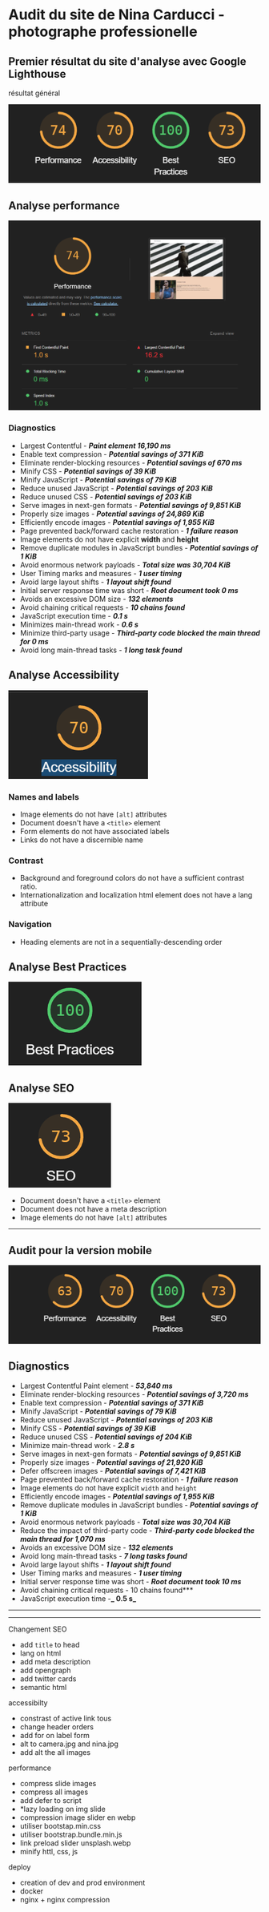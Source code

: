 # Audit du site de Nina Carducci - photographe professionelle

## Premier résultat du site d'analyse avec Google Lighthouse

résultat général

![alt text](image.png)

## Analyse performance

![alt text](image-1.png)

### Diagnostics

- Largest Contentful - **_Paint element 16,190 ms_**
- Enable text compression - **_Potential savings of 371 KiB_**
- Eliminate render-blocking resources - **_Potential savings of 670 ms_**
- Minify CSS - **_Potential savings of 39 KiB_**
- Minify JavaScript - **_Potential savings of 79 KiB_**
- Reduce unused JavaScript - **_Potential savings of 203 KiB_**
- Reduce unused CSS - **_Potential savings of 203 KiB_**
- Serve images in next-gen formats - **_Potential savings of 9,851 KiB_**
- Properly size images - **_Potential savings of 24,869 KiB_**
- Efficiently encode images - **_Potential savings of 1,955 KiB_**
- Page prevented back/forward cache restoration - **_1 failure reason_**
- Image elements do not have explicit **width** and **height**
- Remove duplicate modules in JavaScript bundles - **_Potential savings of 1 KiB_**
- Avoid enormous network payloads - **_Total size was 30,704 KiB_**
- User Timing marks and measures - **_1 user timing_**
- Avoid large layout shifts - **_1 layout shift found_**
- Initial server response time was short - **_Root document took 0 ms_**
- Avoids an excessive DOM size - **_132 elements_**
- Avoid chaining critical requests - **_10 chains found_**
- JavaScript execution time - **_0.1 s_**
- Minimizes main-thread work - **_0.6 s_**
- Minimize third-party usage - **_Third-party code blocked the main thread for 0 ms_**
- Avoid long main-thread tasks - **_1 long task found_**

## Analyse Accessibility

![alt text](image-2.png)

### Names and labels

- Image elements do not have `[alt]` attributes
- Document doesn't have a `<title>` element
- Form elements do not have associated labels
- Links do not have a discernible name

### Contrast

- Background and foreground colors do not have a sufficient contrast ratio.
- Internationalization and localization html element does not have a lang attribute

### Navigation

- Heading elements are not in a sequentially-descending order

## Analyse Best Practices

![alt text](image-3.png)

## Analyse SEO

![alt text](image-4.png)

- Document doesn't have a `<title>` element
- Document does not have a meta description
- Image elements do not have `[alt]` attributes

---

## Audit pour la version mobile

![alt text](image-5.png)

## Diagnostics

- Largest Contentful Paint element - **_53,840 ms_**
- Eliminate render-blocking resources - **_Potential savings of 3,720 ms_**
- Enable text compression - **_Potential savings of 371 KiB_**
- Minify JavaScript - **_Potential savings of 79 KiB_**
- Reduce unused JavaScript - **_Potential savings of 203 KiB_**
- Minify CSS - **_Potential savings of 39 KiB_**
- Reduce unused CSS - **_Potential savings of 204 KiB_**
- Minimize main-thread work - **_2.8 s_**
- Serve images in next-gen formats - **_Potential savings of 9,851 KiB_**
- Properly size images - **_Potential savings of 21,920 KiB_**
- Defer offscreen images - **_Potential savings of 7,421 KiB_**
- Page prevented back/forward cache restoration - **_1 failure reason_**
- Image elements do not have explicit `width` and `height`
- Efficiently encode images - **_Potential savings of 1,955 KiB_**
- Remove duplicate modules in JavaScript bundles - **_Potential savings of 1 KiB_**
- Avoid enormous network payloads - **_Total size was 30,704 KiB_**
- Reduce the impact of third-party code - **_Third-party code blocked the main thread for 1,070 ms_**
- Avoids an excessive DOM size - **_132 elements_**
- Avoid long main-thread tasks - **_7 long tasks found_**
- Avoid large layout shifts - **_1 layout shift found_**
- User Timing marks and measures - **_1 user timing_**
- Initial server response time was short - **_Root document took 10 ms_**
- Avoid chaining critical requests - 10 chains found\*\*\*
- JavaScript execution time -**_ 0.5 s_**



---

---


Changement
SEO
* add `title` to head
* lang on html
* add meta description
* add opengraph
* add twitter cards
* semantic html

accessibilty
* constrast of active link tous
* change header orders
* add for on label form
* alt to camera.jpg and nina.jpg
* add alt the all images

performance
* compress slide images
* compress all images
* add defer to script
* *lazy loading on img slide
* compression image slider en webp
* utiliser bootstap.min.css
* utiliser bootstrap.bundle.min.js
* link preload slider unsplash.webp
* minify httl, css, js

deploy
* creation of dev and prod environment
* docker
* nginx + nginx compression